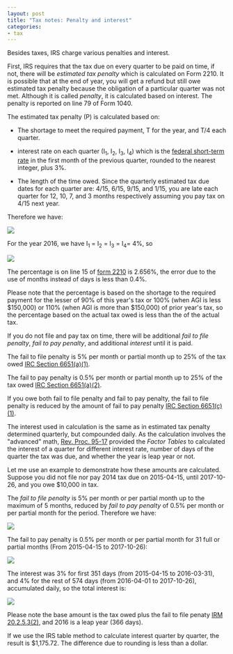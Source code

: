 ```yaml
---
layout: post
title: "Tax notes: Penalty and interest"
categories:
- tax
---
```


Besides taxes, IRS charge various penalties and interest.

First, IRS requires that the tax due on every quarter to be paid on time,
if not, there will be _estimated tax penalty_ which is calculated on Form
2210. It is possible that at the end of year, you will get a refund but
still owe estimated tax penalty because the obligation of a particular
quarter was not met. Although it is called _penalty_, it is calculated
based on interest. The penalty is reported on line 79 of Form 1040.

The estimated tax penalty (P\) is calculated based on:

* The shortage to meet the required payment, T for the year, and T/4 each quarter. 

* interest rate on each quarter (I<sub>1</sub>, I<sub>2</sub>, I<sub>3</sub>, I<sub>4</sub>) which is the [federal short-term rate](https://apps.irs.gov/app/picklist/list/federalRates.html) 
in the first month of the previous quarter, rounded to the nearest integer, plus 3%.

* The length of the time owed. Since the quarterly
estimated tax due dates for each quarter are: 4/15, 6/15, 9/15, and 1/15,
you are late each quarter for 12, 10, 7, and 3 months respectively
assuming you pay tax on 4/15 next year.

Therefore we have:

<img src="https://latex.codecogs.com/svg.latex?\small&space;P = \frac{T}{4} (\frac{12}{12}I_1 + \frac{10}{12}I_2 + \frac{7}{13}I_1 + \frac{3}{12}I_4)">

For the year 2016, we have I<sub>1</sub> = I<sub>2</sub> = I<sub>3</sub> = I<sub>4</sub>= 4%, so

<img src="https://latex.codecogs.com/svg.latex?\small&space;P = T \times 2.667%">

The percentage is on line 15 of [form 2210](https://www.irs.gov/pub/irs-pdf/f2210.pdf) is 2.656%, the error 
due to the use of months instead of days is less than 0.4%.

Please note that the percentage is based on the shortage to the required payment for the lesser of 
90% of this year's tax or 100% (when AGI is less $150,000) or 110% (when AGI
is more than $150,000) of prior year's tax, so the percentage based on the
actual tax owed is less than the of the actual tax.

If you do not file and pay tax on time, there will be additional *fail to file penalty*, *fail to pay penalty*,
and additional *interest* until it is paid.

The fail to file penalty is 5% per month or partial month up to 25%
of the tax owed [IRC Section 6651(a)(1)](https://www.law.cornell.edu/uscode/text/26/6651).

The fail to pay penalty is 0.5% per month or partial month up to 25%
of the tax owed [IRC Section 6651(a)(2)](https://www.law.cornell.edu/uscode/text/26/6651).

If you owe both fail to file penalty and fail to pay penalty, the fail
to file penalty is reduced by the amount of fail to pay penalty [IRC Section 6651(c\)(1)](https://www.law.cornell.edu/uscode/text/26/6651).

The interest used in calculation is the same
as in estimated tax penalty determined quarterly, but
compounded daily. As the calculation involves the "advanced" math,
[Rev. Proc. 95-17](https://www.section6166.com/pdf_files/Rulings_Etc/Rev_Proc_95-17v2.pdf)
provided the _Factor Tables_ to calculated the interest of a quarter
for different interest rate, number of days of the quarter the tax
was due, and whether the year is leap year or not.

Let me use an example to demonstrate how these amounts are
calculated. Suppose you did not file nor pay 2014 tax due on 2015-04-15,
until 2017-10-26, and you owe $10,000 in tax.

The _fail to file penalty_ is 5% per month or per partial month up to
the maximum of 5 months, reduced by _fail to pay penalty_ of 0.5% per month or per partial month for the period. Therefore
we have:

<img src="https://latex.codecogs.com/svg.latex?\small&space;\text{Fail to file penalty} = \$10,000 * 5% * 5 - \$10,000 * 0.5% * 5 = \$2,250">

The fail to pay penalty is 0.5% per month or per partial month for 31
full or partial months (From 2015-04-15 to 2017-10-26):

<img src="https://latex.codecogs.com/svg.latex?\small&space;\text{Fail to pay penalty} = \$10,000 * 0.5% * 31 = \$1,550">

The interest was 3% for first 351 days (from 2015-04-15 to 2016-03-31),
and 4% for the rest of 574 days (from 2016-04-01 to 2017-10-26),
accumulated daily, so the total interest is:

<img src="https://latex.codecogs.com/svg.latex?\small&space;\text{Interest} = \$12,250[(1+\frac{3%}{365})^{351} + (1+\frac{3%}{366})^{574} - 1] = \$1,174.79">

Please note the base amount is the tax owed plus the fail to file
penaty [IRM 20.2.5.3(2)](https://www.irs.gov/irm/part20/irm_20-002-005r#idm140320882416896), and 2016 is a leap year (366 days).

If we use the IRS table method to calculate interest quarter by quarter,
the result is $1,175.72. The difference due to rounding is less than
a dollar.
